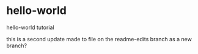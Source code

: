 # hello-world
hello-world tutorial

this is a second update made to file on the readme-edits branch as a new branch?


